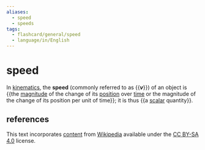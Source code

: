 ```yaml
---
aliases:
  - speed
  - speeds
tags:
  - flashcard/general/speed
  - language/in/English
---
```


# speed

In [kinematics](kinematics.md), the __speed__ (commonly referred to as {{___v___}}) of an object is {{the [magnitude](magnitude%20(mathematics).md) of the change of its [position](position%20(geometry).md) over [time](time.md) or the magnitude of the change of its position per unit of time}}; it is thus {{a [scalar](scalar%20(physics).md) quantity}}. <!--SR:!2024-10-12,68,310!2024-08-26,30,270!2024-10-10,67,310-->

## references

This text incorporates [content](https://en.wikipedia.org/wiki/speed) from [Wikipedia](Wikipedia.md) available under the [CC BY-SA 4.0](https://creativecommons.org/licenses/by-sa/4.0/) license.
